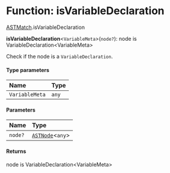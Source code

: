 # Function: isVariableDeclaration

[ASTMatch](/en/auto-docs/fixed-layout-editor/modules/ASTMatch.md).isVariableDeclaration

**isVariableDeclaration**<`VariableMeta`>(`node?`): node is VariableDeclaration\<VariableMeta>

Check if the node is a `VariableDeclaration`.

#### Type parameters

| Name | Type |
| :------ | :------ |
| `VariableMeta` | `any` |

#### Parameters

| Name | Type |
| :------ | :------ |
| `node?` | [`ASTNode`](/en/auto-docs/fixed-layout-editor/classes/ASTNode.md)<`any`> |

#### Returns

node is VariableDeclaration\<VariableMeta>
